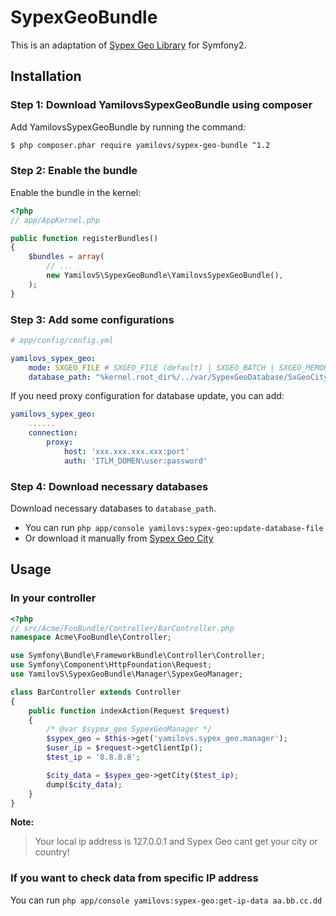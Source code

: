 SypexGeoBundle
==============

This is an adaptation of [Sypex Geo Library](https://sypexgeo.net/) for Symfony2.
 
Installation
------------

### Step 1: Download YamilovsSypexGeoBundle using composer

Add YamilovsSypexGeoBundle by running the command:

```bash
$ php composer.phar require yamilovs/sypex-geo-bundle ^1.2
```

### Step 2: Enable the bundle

Enable the bundle in the kernel:

```php
<?php
// app/AppKernel.php

public function registerBundles()
{
    $bundles = array(
        // ...
        new YamilovS\SypexGeoBundle\YamilovsSypexGeoBundle(),
    );
}
```

### Step 3: Add some configurations

```yaml
# app/config/config.yml

yamilovs_sypex_geo:
    mode: SXGEO_FILE # SXGEO_FILE (default) | SXGEO_BATCH | SXGEO_MEMORY
    database_path: "%kernel.root_dir%/../var/SypexGeoDatabase/SxGeoCity.dat"
```

If you need proxy configuration for database update, you can add:
```yaml
yamilovs_sypex_geo:
    ......
    connection:
        proxy:
            host: 'xxx.xxx.xxx.xxx:port'
            auth: 'ITLM_DOMEN\user:password'
```


### Step 4: Download necessary databases

Download necessary databases to `database_path`. 
- You can run `php app/console yamilovs:sypex-geo:update-database-file`
- Or download it manually from [Sypex Geo City](https://sypexgeo.net/files/SxGeoCity_utf8.zip)

Usage
-----

### In your controller
```php
<?php
// src/Acme/FooBundle/Controller/BarController.php
namespace Acme\FooBundle\Controller;

use Symfony\Bundle\FrameworkBundle\Controller\Controller;
use Symfony\Component\HttpFoundation\Request;
use YamilovS\SypexGeoBundle\Manager\SypexGeoManager;

class BarController extends Controller
{
    public function indexAction(Request $request)
    {
        /* @var $sypex_geo SypexGeoManager */
        $sypex_geo = $this->get('yamilovs.sypex_geo.manager');
        $user_ip = $request->getClientIp();
        $test_ip = '8.8.8.8';

        $city_data = $sypex_geo->getCity($test_ip);
        dump($city_data);
    }
}
```

**Note:**

> Your local ip address is 127.0.0.1 and Sypex Geo cant get your city or country!

### If you want to check data from specific IP address
You can run `php app/console yamilovs:sypex-geo:get-ip-data aa.bb.cc.dd`
